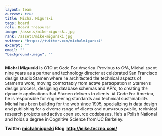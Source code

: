 ```yaml
---
layout: team
current: true
title: Michal Migurski
tags: board
role: Board Treasurer
image: /assets/mike-migurski.jpg
rank: /assets/mike-migurski.jpg
twitter: "https://twitter.com/michalmigurski"
excerpt: ""
email: ""
"background-image": ""
---
```



**Michal Migurski** is CTO at Code For America. Previous to CfA, Michal spent nine years as a partner and technology director at celebrated San Francisco design studio Stamen where he architected the technical aspects of Stamen’s work, moving comfortably from active participation in Stamen’s design process, designing database schemas and API’s, to creating the dynamic applications that Stamen delivers to clients. At Code For America, he is responsible for engineering standards and technical sustainability. Michal has been building for the web since 1995, specializing in data design and publishing for a diverse range of clients and numerous public, technical research projects and active open source codebases. He’s a Polish National and holds a degree in Cognitive Science from UC Berkeley.

**Twitter: [michalmigurski](https://twitter.com/michalmigurski) Blog: http://mike.teczno.com/**
